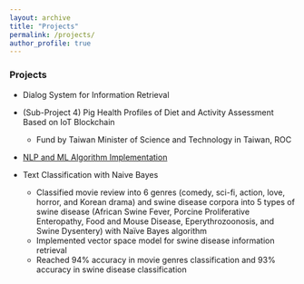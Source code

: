 ```yaml
---
layout: archive
title: "Projects"
permalink: /projects/
author_profile: true
---
```


### Projects

* Dialog System for Information Retrieval

* (Sub-Project 4) Pig Health Profiles of Diet and Activity Assessment Based on IoT Blockchain 
	* Fund by Taiwan Minister of Science and Technology in Taiwan, ROC

* [NLP and ML Algorithm Implementation](https://github.com/chiayisu/NLP_and_ML_Algorithm)

* Text Classification with Naive Bayes
	* Classified movie review into 6 genres (comedy, sci-fi, action, love, horror, and Korean drama) and swine disease corpora into 5 types of swine disease (African Swine Fever, Porcine Proliferative Enteropathy, Food and Mouse Disease, Eperythrozoonosis, and Swine Dysentery) with Naïve Bayes algorithm
	* Implemented vector space model for swine disease information retrieval
	* Reached 94% accuracy in movie genres classification and 93% accuracy in swine disease classification

